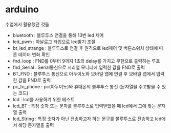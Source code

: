 # arduino
수업에서 활용했던 것들

  - bluetooth : 블루투스 연결을 통해 13번 led 제어
  - led_pwm : 아날로그 타입으로 led밝기 조절
  - bt_led_strange : 블루투스로 연결 후 원격으로 led제어 및 버튼스위치 상태에 따른 데이터 변화 확인
  - fnd_loop : FND를 0부터 9까지 1초의 delay를 가지고 무한으로 출력하는 루프
  - fnd_Serial : Serial통신으로 시리얼 모니터에 입력한 값을 FND로 출력
  - BT_FND : 블루투스 통신으로 아두이노와 모바일 앱에 연결 후 모바일 앱에서 입력한 값을 FND로 출력
  - pc_to_phone : pc(아두이노)와 휴대폰의 블루투스 통신 (문자열을 주고받을 수 있는 코드)
  - lcd : lcd를 사용하기 위한 테스트
  - lcd_BT : 특정 숫자 또는 문자를 블루투스로 입력받았을 때 lcd에서 그에 맞는 문자열 출력
  - lcd_String : 특정 숫자가 아닌 전송하고자 하는 문구를 블루투스로 전송하고 lcd에서 해당 문자열을 출력

